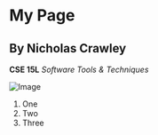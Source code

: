 # My Page
## By Nicholas Crawley

**CSE 15L**
*Software Tools & Techniques*

![Image](https://ucsd.edu/_images/homepage/feature-Geisel-Library-UCSanDiego-ErikJepsen.jpg)

1. One
2. Two
3. Three
